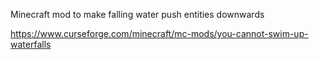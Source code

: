 Minecraft mod to make falling water push entities downwards

https://www.curseforge.com/minecraft/mc-mods/you-cannot-swim-up-waterfalls
